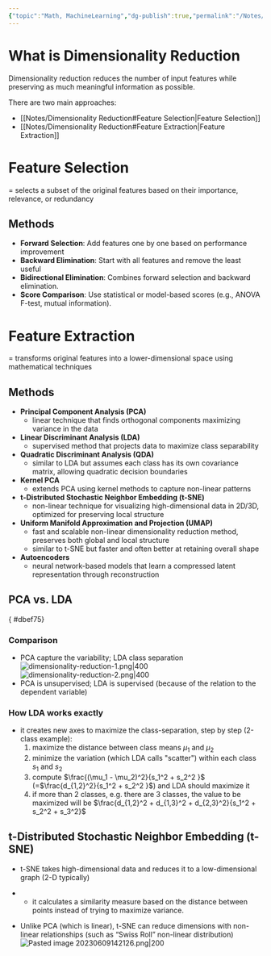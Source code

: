 ```yaml
---
{"topic":"Math, MachineLearning","dg-publish":true,"permalink":"/Notes/Dimensionality Reduction/","dgPassFrontmatter":true,"noteIcon":""}
---
```



# What is Dimensionality Reduction
Dimensionality reduction reduces the number of input features while preserving as much meaningful information as possible. 

There are two main approaches:
- [[Notes/Dimensionality Reduction#Feature Selection\|Feature Selection]]
- [[Notes/Dimensionality Reduction#Feature Extraction\|Feature Extraction]]
# Feature Selection
= selects a subset of the original features based on their importance, relevance, or redundancy
## Methods
- **Forward Selection**: Add features one by one based on performance improvement
- **Backward Elimination**: Start with all features and remove the least useful
- **Bidirectional Elimination**: Combines forward selection and backward elimination.
- **Score Comparison**: Use statistical or model-based scores (e.g., ANOVA F-test, mutual information).

# Feature Extraction
=  transforms original features into a lower-dimensional space using mathematical techniques
## Methods
- **Principal Component Analysis (PCA)**
	- linear technique that finds orthogonal components maximizing variance in the data
- **Linear Discriminant Analysis (LDA)**
	- supervised method that projects data to maximize class separability
- **Quadratic Discriminant Analysis (QDA)**
	- similar to LDA but assumes each class has its own covariance matrix, allowing quadratic decision boundaries
- **Kernel PCA**
	- extends PCA using kernel methods to capture non-linear patterns
- **t-Distributed Stochastic Neighbor Embedding (t-SNE)**
	- non-linear technique for visualizing high-dimensional data in 2D/3D, optimized for preserving local structure
- **Uniform Manifold Approximation and Projection (UMAP)**
	- fast and scalable non-linear dimensionality reduction method, preserves both global and local structure
	- similar to t-SNE but faster and often better at retaining overall shape
- **Autoencoders**
	- neural network-based models that learn a compressed latent representation through reconstruction

## PCA vs. LDA
{ #dbef75}

### Comparison
- PCA capture the variability; LDA class separation
	![dimensionality-reduction-1.png|400](/img/user/_assets/images/dimensionality-reduction-1.png)
	![dimensionality-reduction-2.png|400](/img/user/_assets/images/dimensionality-reduction-2.png) 
- PCA is unsupervised; LDA is supervised (because of the relation to the dependent variable)
### How LDA works exactly
- it creates new axes to maximize the class-separation, step by step (2-class example):
	1. maximize the distance between class means $\mu_1$ and $\mu_2$
	2. minimize the variation (which LDA calls "scatter") within each class $s_1$ and $s_2$
	3. compute $\frac{(\mu_1 - \mu_2)^2}{s_1^2 + s_2^2 }$ (=$\frac{d_{1,2}^2}{s_1^2 + s_2^2 }$) and LDA should maximize it 
	4. if more than 2 classes, e.g. there are 3 classes, the value to be maximized will be $\frac{d_{1,2}^2 + d_{1,3}^2 + d_{2,3}^2}{s_1^2 + s_2^2 + s_3^2}$

## t-Distributed Stochastic Neighbor Embedding (t-SNE)
- t-SNE takes high-dimensional data and reduces it to a low-dimensional graph (2-D typically)
- - it calculates a similarity measure based on the distance between points instead of trying to maximize variance.

- Unlike PCA (which is linear), t-SNE can reduce dimensions with non-linear relationships (such as “Swiss Roll” non-linear distribution)
![Pasted image 20230609142126.png|200](/img/user/_assets/images/Pasted%20image%2020230609142126.png)
